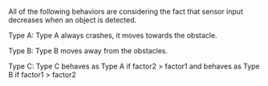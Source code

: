 All of the following behaviors are considering the fact that sensor input decreases when an object is detected.

Type A:
Type A always crashes, it moves towards the obstacle.

Type B:
Type B moves away from the obstacles.

Type C:
Type C behaves as Type A if factor2 > factor1 and behaves as Type B if factor1 > factor2

